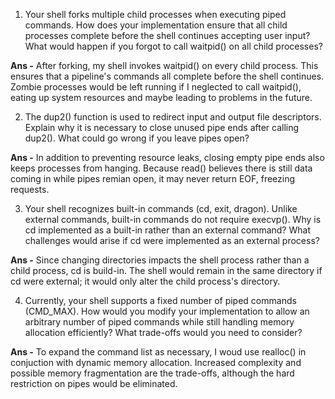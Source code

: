 1. Your shell forks multiple child processes when executing piped commands. How does your implementation ensure that all child processes complete before the shell continues accepting user input? What would happen if you forgot to call waitpid() on all child processes?

**Ans -** After forking, my shell invokes waitpid() on every child process. This ensures that a pipeline's commands all complete before the shell continues. Zombie processes would be left running if I neglected to call waitpid(), eating up system resources and maybe leading to problems in the future.

2. The dup2() function is used to redirect input and output file descriptors. Explain why it is necessary to close unused pipe ends after calling dup2(). What could go wrong if you leave pipes open?

**Ans -** In addition to preventing resource leaks, closing empty pipe ends also keeps processes from hanging. Because read() believes there is still data coming in while pipes remian open, it may never return EOF, freezing requests.

3. Your shell recognizes built-in commands (cd, exit, dragon). Unlike external commands, built-in commands do not require execvp(). Why is cd implemented as a built-in rather than an external command? What challenges would arise if cd were implemented as an external process?

**Ans -** Since changing directories impacts the shell process rather than a child process, cd is build-in. The shell would remain in the same directory if cd were external; it would only alter the child process's directory.

4. Currently, your shell supports a fixed number of piped commands (CMD_MAX). How would you modify your implementation to allow an arbitrary number of piped commands while still handling memory allocation efficiently? What trade-offs would you need to consider?

**Ans -** To expand the command list as necessary, I woud use realloc() in conjuction with dynamic memory allocation. Increased complexity and possible memory fragmentation are the trade-offs, although the hard restriction on pipes would be eliminated.
